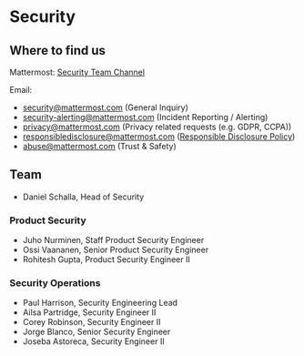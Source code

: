 # Security

## Where to find us

Mattermost: [Security Team Channel](https://community.mattermost.com/private-core/channels/security-team)

Email:

* security@mattermost.com \(General Inquiry\)
* security-alerting@mattermost.com \(Incident Reporting / Alerting\)
* privacy@mattermost.com \(Privacy related requests \(e.g. GDPR, CCPA\)\)
* responsibledisclosure@mattermost.com \([Responsible Disclosure Policy](https://mattermost.com/security-vulnerability-report/)\)
* abuse@mattermost.com \(Trust & Safety\)

## Team

* Daniel Schalla, Head of Security

### Product Security

* Juho Nurminen, Staff Product Security Engineer
* Ossi Vaananen, Senior Product Security Engineer
* Rohitesh Gupta, Product Security Engineer II


### Security Operations

* Paul Harrison, Security Engineering Lead
* Ailsa Partridge, Security Engineer II
* Corey Robinson, Security Engineer II
* Jorge Blanco, Senior Security Engineer
* Joseba Astoreca, Security Engineer II

